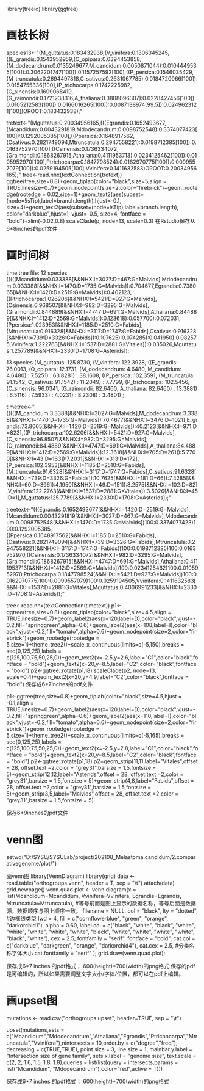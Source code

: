 library(treeio)
library(ggtree)

# 画枝长树
species13<-"(M_guttatus:0.183432938,(V_vinifera:0.1306345245,((E_grandis:0.1543952959,(O_opipara:0.0394453858,(M_dodecandrum:0.0135249677,M_candidum:0.0050871044):0.0104449535[100]):0.3062201747[100]):0.1157257592[100],((P_persica:0.1546035429,(M_truncatula:0.2694497818,C_sativus:0.2631067785):0.0184720066[100]):0.0154755336[100],(P_trichocarpa:0.1742225982,(C_sinensis:0.1609068419,(G_raimondii:0.1721238316,A_thaliana:0.3808096307):0.0228427456[100]):0.0105212583[100]):0.0166016265[100]):0.0087138974[99.5]):0.0249623121[100])OROOT:0.183432938);"

tretext<-"(Mguttatus:0.20034956165,(((Egrandis:0.1652493677,(Mcandidum:0.0043291819,Mdodecandrum:0.0098752548):0.3374077423[100]):0.1292005385[100],((Ppersica:0.1648917562,(Csativus:0.2821749094,Mtruncatula:0.2947558221):0.0198712385[100]):0.0163752970[100],((Csinensis:0.1736334072,(Graimondii:0.1868267915,Athaliana:0.4111953713):0.0234125462[100]):0.0105952970[100],Ptrichocarpa:0.1847798524):0.0162970775[100]):0.0099557079[100]):0.0259194505[100],Vvinifera:0.1411632583)OROOT:0.20034956165);"
tree<-read.nhx(textConnection(tretext))
ggtree(tree,size=0.8)+geom_tiplab(color="black",size=5,align = TRUE,linesize=0.7)+geom_nodepoint(size=2,color="firebrick")+geom_rootedge(rootedge = 0.02,size=1)+geom_text2(aes(subset=(node=!isTip),label=branch.length),hjust=-0.1, size=4)+geom_text2(aes(subset=(node=isTip),label=branch.length), color="darkblue",hjust=1, vjust=-0.5, size=4, fontface = "bold")+xlim(-0.02,0.8)
scaleClade(p, node=13, scale=0.3)
在Rstudio保存从6*8inches的pdf文件

# 画时间树
time tree file:
12 species
(((((Mcandidum:0.033388[&&NHX:I=3027:D=467:G=Malvids],Mdodecandrum:0.033388[&&NHX:I=1470:D=1735:G=Malvids]):0.704677,Egrandis:0.738065[&&NHX:I=1420:D=2519:G=Malvids]):0.402123,((Ptrichocarpa:1.026206[&&NHX:I=5421:D=927:G=Malvids],(Csinensis:0.968507[&&NHX:I=982:D=3295:G=Malvids],(Graimondii:0.844889[&&NHX:I=4747:D=691:G=Malvids],Athaliana:0.844889[&&NHX:I=1412:D=2569:G=Malvids]):0.123618):0.057700):0.072031,(Ppersica:1.023953[&&NHX:I=1185:D=2510:G=Fabids],(Mtruncatula:0.916328[&&NHX:I=3117:D=1747:G=Fabids],Csativus:0.916328[&&NHX:I=739:D=3326:G=Fabids]):0.107625):0.074285):0.041950):0.082575,Vvinifera:1.222763[&&NHX:I=1537:D=2881:G=Vitales]):0.035026,Mguttatus:1.257789[&&NHX:I=2330:D=1708:G=Asterids]);

13 species
(M_guttatus: 125.8730, (V_vinifera: 122.3928, ((E_grandis: 76.0013, (O_opipara: 12.1731, (M_dodecandrum: 4.6480, M_candidum: 4.6480) : 7.5251) : 63.8281) : 38.1608, ((P_persica: 102.3591, (M_truncatula: 91.1542, C_sativus: 91.1542) : 11.2049) : 7.7799, (P_trichocarpa: 102.5456, (C_sinensis: 96.0341, (G_raimondii: 82.6460, A_thaliana: 82.6460) : 13.3881) : 6.5116) : 7.5933) : 4.0231) : 8.2308) : 3.4801) ;


timetree<-"(((((M_candidum:3.3388[&&NHX:I=3027:G=Malvids],M_dodecandrum:3.3388[&&NHX:I=1470:D=1735:G=Malvids]):70.4677[&&NHX:I=3476:D=1021],E_grandis:73.8065[&&NHX:I=1420:D=2519:G=Malvids]):40.2123[&&NHX:I=971:D=823],((P_trichocarpa:102.6206[&&NHX:I=5421:D=927:G=Malvids],(C_sinensis:96.8507[&&NHX:I=982:D=3295:G=Malvids],(G_raimondii:84.4889[&&NHX:I=4747:D=691:G=Malvids],A_thaliana:84.4889[&&NHX:I=1412:D=2569:G=Malvids]):12.3618[&&NHX:I=705:D=261]):5.7700[&&NHX:I=43:D=163]):7.2031[&&NHX:I=313:D=172],(P_persica:102.3953[&&NHX:I=1185:D=2510:G=Fabids],(M_truncatula:91.6328[&&NHX:I=3117:D=1747:G=Fabids],C_sativus:91.6328[&&NHX:I=739:D=3326:G=Fabids]):10.7625[&&NHX:I=181:D=66]):7.4285[&&NHX:I=60:D=396]):4.1950[&&NHX:I=49:D=151]):8.2575[&&NHX:I=102:D=82],V_vinifera:122.2763[&&NHX:I=1537:D=2881:G=Vitales]):3.5026[&&NHX:I=45:D=1],M_guttatus:125.7789[&&NHX:I=2330:D=1708:G=Asterids]);"

treetext<-"(((Egrandis:0.1652493677[&&NHX:I=1420:D=2519:G=Malvids],(Mcandidum:0.0043291819[&&NHX:I=3027:D=467:G=Malvids],Mdodecandrum:0.0098752548[&&NHX:I=1470:D=1735:G=Malvids])100:0.3374077423)100:0.1292005385,((Ppersica:0.1648917562[&&NHX:I=1185:D=2510:G=Fabids],(Csativus:0.2821749094[&&NHX:I=739:D=3326:G=Fabids],Mtruncatula:0.2947558221[&&NHX:I=3117:D=1747:G=Fabids])100:0.0198712385)100:0.0163752970,((Csinensis:0.1736334072[&&NHX:I=982:D=3295:G=Malvids],(Graimondii:0.1868267915[&&NHX:I=4747:D=691:G=Malvids],Athaliana:0.4111953713[&&NHX:I=1412:D=2569:G=Malvids])100:0.0234125462)100:0.0105952970,Ptrichocarpa:0.1847798524[&&NHX:I=5421:D=927:G=Malvids])100:0.0162970775)100:0.0099557079)100:0.0259194505,Vvinifera:0.1411632583[&&NHX:I=1537:D=2881:G=Vitales],Mguttatus:0.4006991233[&&NHX:I=2330:D=1708:G=Asterids]);"



tree<-read.nhx(textConnection(timetext))
p1<-ggtree(tree,size=0.8)+geom_tiplab(color="black",size=4.5,align = TRUE,linesize=0.7)+geom_label2(aes(x=120,label=D),color="black",vjust=-0.2,fill="springgreen",alpha=0.6)+geom_label2(aes(x=108,label=I),color="black",vjust=-0.2,fill="tomato",alpha=0.6)+geom_nodepoint(size=2,color="firebrick")+geom_rootedge(rootedge = 5,size=1)+theme_tree2()+scale_x_continuous(limits=c(-5,150),breaks = seq(0,125,25),labels = c(125,100,75,50,25,0))+geom_text2(x=-2.5,y=2.6,label="C1",color="black",fontface = "bold")+geom_text2(x=20,y=8.5,label="C2",color="black",fontface = "bold")
p2<-ggtree::rotate(p1,18)
scaleClade(p2, node=13, scale=0.4)+geom_text2(x=20,y=4.9,label="C2",color="black",fontface = "bold")
保存成6*7inches的pdf文件


p1<-ggtree(tree,size=0.8)+geom_tiplab(color="black",size=4.5,hjust = -0.1,align = TRUE,linesize=0.7)+geom_label2(aes(x=120,label=D),color="black",vjust=-0.2,fill="springgreen",alpha=0.6)+geom_label2(aes(x=110,label=I),color="black",vjust=-0.2,fill="tomato",alpha=0.6)+geom_nodepoint(size=2,color="firebrick")+geom_rootedge(rootedge = 5,size=1)+theme_tree2()+scale_x_continuous(limits=c(-5,165),breaks = seq(0,125,25),labels = c(125,100,75,50,25,0))+geom_text2(x=-2.5,y=2.8,label="C1",color="black",fontface = "bold")+geom_text2(x=20,y=8.5,label="C2",color="black",fontface = "bold")
p2<-ggtree::rotate(p1,18)
p2+geom_strip(11,11,label="Vitales",offset = 28, offset.text =2,color = "grey31",barsize = 1.5,fontsize = 5)+geom_strip(12,12,label="Asterids",offset = 28, offset.text =2,color = "grey31",barsize = 1.5,fontsize = 5)+geom_strip(4,8,label="Fabids",offset = 28, offset.text =2,color = "grey31",barsize = 1.5,fontsize = 5)+geom_strip(3,5,label="Malvids",offset = 28, offset.text =2,color = "grey31",barsize = 1.5,fontsize = 5)

保存6*9inches的pdf文件


# venn图
setwd("D:/SYSU/SYSULab/project/202108_Melastoma.candidum/2.comparativegenome/plot/")

画venn图
library(VennDiagram)
library(grid)
data <- read.table("orthogroups.venn", header = T, sep = "\t")
attach(data)
grid.newpage()
venn.quad.plot <- venn.diagram(x = list(Mcandidum=Mcandidum, Vvinifera=Vvinifera, Egrandis=Egrandis, Mtruncatula=Mtruncatula), #等号前面是图上显示的数据名称，等号后面是数据源，数据顺序与图上顺序一致。
filename = NULL,
col = "black",
lty = "dotted", #边框线类型
lwd = 4,
fill = c("cornflowerblue", "green", "orange", "darkorchid1"),
alpha = 0.60,
label.col = c("black", "white", "black", "white", "white", "white",
                 "white", "white", "black", "white",
                  "white", "white", "white", "black", "white"),
    cex = 2.5,
    fontfamily = "serif",
    fontface = "bold",
    cat.col = c("darkblue", "darkgreen", "orange", "darkorchid4"),
    cat.cex = 2.5, #分类名称字体大小
    cat.fontfamily = "serif"
);
grid.draw(venn.quad.plot);

保存成6*7 inches 的pdf格式； 600(height)*700(width)的png格式
保存的pdf是可编辑的，所以如果需要调整文字大小/字体/位置，都可以在pdf上编辑。



# 画upset图
mutations <- read.csv("orthogroups.upset", header=TRUE, sep = "\t")

upset(mutations,sets = c("Mcandidum","Mdodecandrum","Athaliana","Egrandis","Ptrichocarpa","Mtruncatula","Vvinifera"),nintersects = 10,order.by = c("degree","freq"), decreasing = c(TRUE,TRUE), point.size = 3, line.size = 1, mainbar.y.label = "Intersection size of gene family", sets.x.label = "genome size", text.scale = c(2, 2, 1.6, 1.5, 1.8, 1.8),queries = list(list(query = intersects,params = list("Mcandidum", "Mdodecandrum"),color="red",active = T)))

保存成6*7 inches 的pdf格式； 600(height)*700(width)的png格式